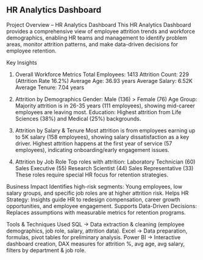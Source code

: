 HR Analytics Dashboard
----------------------
Project Overview – HR Analytics Dashboard
This HR Analytics Dashboard provides a comprehensive view of employee attrition trends and workforce demographics, enabling HR teams and management to identify problem areas, monitor attrition patterns, and make data-driven decisions for employee retention.

Key Insights
1. Overall Workforce Metrics
     Total Employees: 1413
     Attrition Count: 229 (Attrition Rate 16.2%)
     Average Age: 36.93 years
     Average Salary: 6.52K
     Average Tenure: 7.04 years
   
3. Attrition by Demographics
     Gender: Male (136) > Female (76)
     Age Group: Majority attrition is in 26-35 years (111 employees), showing mid-career employees are leaving most.
     Education: Highest attrition from Life Sciences (38%) and Medical (25%) backgrounds.
   
4. Attrition by Salary & Tenure
     Most attrition is from employees earning up to 5K salary (158 employees), showing salary dissatisfaction as a key driver.
     Highest attrition happens at the first year of service (57 employees), indicating onboarding/early engagement issues.
   
5. Attrition by Job Role
  Top roles with attrition:
     Laboratory Technician (60)
     Sales Executive (55)
     Research Scientist (44)
     Sales Representative (33)
 These roles require special HR focus for retention strategies.

Business Impact
Identifies high-risk segments: Young employees, low salary groups, and specific job roles are at higher attrition risk.
Helps HR Strategy: Insights guide HR to redesign compensation, career growth opportunities, and employee engagement.
Supports Data-Driven Decisions: Replaces assumptions with measurable metrics for retention programs.

Tools & Techniques Used
SQL → Data extraction & cleaning (employee demographics, job role, salary, attrition data).
Excel → Data preparation, formulas, pivot tables for preliminary analysis.
Power BI → Interactive dashboard creation, DAX measures for attrition %, avg age, avg salary, filters by department & job role.
